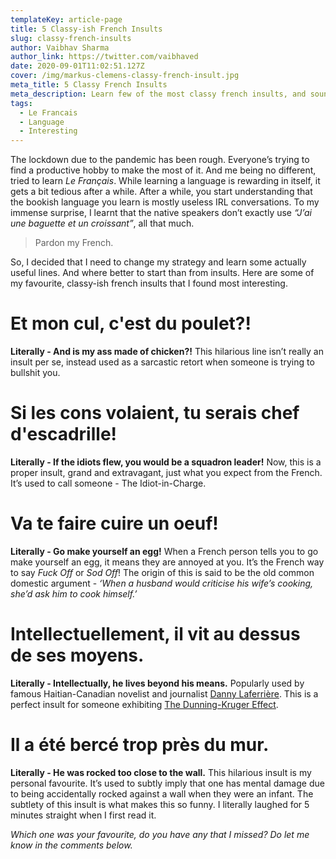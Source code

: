 ```yaml
---
templateKey: article-page
title: 5 Classy-ish French Insults
slug: classy-french-insults
author: Vaibhav Sharma
author_link: https://twitter.com/vaibhaved
date: 2020-09-01T11:02:51.127Z
cover: /img/markus-clemens-classy-french-insult.jpg
meta_title: 5 Classy French Insults
meta_description: Learn few of the most classy french insults, and sound like a true Gentleman.
tags:
  - Le Francais
  - Language
  - Interesting
---
```

The lockdown due to the pandemic has been rough. Everyone’s trying to find a productive hobby to make the most of it. And me being no different, tried to learn *Le Français*. While learning a language is rewarding in itself, it gets a bit tedious after a while. After a while, you start understanding that the bookish language you learn is mostly useless IRL conversations. To my immense surprise, I learnt that the native speakers don’t exactly use *“J’ai une baguette et un croissant”*, all that much. 

> Pardon my French.

So, I decided that I need to change my strategy and learn some actually useful lines. And where better to start than from insults. Here are some of my favourite, classy-ish french insults that I found most interesting.

# Et mon cul, c'est du poulet?!

**Literally - And is my ass made of chicken?!** This hilarious line isn’t really an insult per se, instead used as a sarcastic retort when someone is trying to bullshit you.

# Si les cons volaient, tu serais chef d'escadrille!

**Literally - If the idiots flew, you would be a squadron leader!** Now, this is a proper insult, grand and extravagant, just what you expect from the French. It’s used to call someone - The Idiot-in-Charge.

# Va te faire cuire un oeuf!

**Literally - Go make yourself an egg!** When a French person tells you to go make yourself an egg, it means they are annoyed at you. It’s the French way to say *Fuck Off* or *Sod Off*! The origin of this is said to be the old common domestic argument - *‘When a husband would criticise his wife’s cooking, she’d ask him to cook himself.’*

# Intellectuellement, il vit au dessus de ses moyens.

**Literally - Intellectually, he lives beyond his means.** Popularly used by famous Haitian-Canadian novelist and journalist [Danny Laferrière](https://en.wikipedia.org/wiki/Dany_Laferri%C3%A8re). This is a perfect insult for someone exhibiting [The Dunning-Kruger Effect](https://en.wikipedia.org/wiki/Dunning%E2%80%93Kruger_effect).

# Il a été bercé trop près du mur.

**Literally - He was rocked too close to the wall.** This hilarious insult is my personal favourite. It’s used to subtly imply that one has mental damage due to being accidentally rocked against a wall when they were an infant. The subtlety of this insult is what makes this so funny. I literally laughed for 5 minutes straight when I first read it.

*Which one was your favourite, do you have any that I missed? Do let me know in the comments below.*